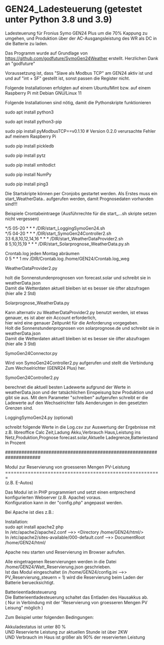 # GEN24_Ladesteuerung (getestet unter Python 3.8 und 3.9)

Ladesteuerung für  Fronius Symo GEN24 Plus um die 70% Kappung zu umgehen,
und Produktion über der AC-Ausgangsleistung des WR als DC in die Batterie zu laden.

Das Programm wurde auf Grundlage von https://github.com/godfuture/SymoGen24Weather erstellt.
Herzlichen Dank an "godfuture"

Voraussetzung ist, dass "Slave als Modbus TCP" am GEN24 aktiv ist und 
und auf "int + SF" gestellt ist, sonst passen die Register nicht.


Folgende Installationen erfolgten auf einem Ubuntu/Mint bzw. auf einem Raspberry Pi mit Debian GNU/Linux 11

Folgende Installationen sind nötig, damit die Pythonskripte funktionieren

sudo apt install python3

sudo apt install python3-pip

sudo pip install pyModbusTCP==v0.1.10   # Version 0.2.0 verursachte Fehler auf meinem Raspberry Pi

sudo pip install pickledb

sudo pip install pytz

sudo pip install xmltodict

sudo pip install NumPy

sudo pip install ping3



Die Startskripte können per Cronjobs gestartet werden.
Als Erstes muss ein start_WeatherData.. aufgerufen werden, damit Prognosedaten vorhanden sind!!!

Beispiele Crontabeintraege (Ausführrechte für die start_...sh skripte setzen nicht vergessen)

*/5 05-20 * * * /DIR/start_LoggingSymoGen24.sh <br>
*/5 04-20 * * * /DIR/start_SymoGen24Controller2.sh <br>
33 6,8,10,12,14,16 * * * /DIR/start_WeatherDataProvider2.sh <br>
8 5,10,15,19 * * * /DIR/start_Solarprognose_WeatherData.py.sh <br>

Crontab.log jeden Montag abräumen <br>
0 5 * * 1 mv /DIR/Crontab.log /home/GEN24/Crontab.log_weg <br>

WeatherDataProvider2.py

holt die Sonnenstundenprognosen von forecast.solar und schreibt sie in weatherData.json <br>
Damit die Wetterdaten aktuell bleiben ist es besser sie öfter abzufragen (hier alle 2 Std)

Solarprognose_WeatherData.py 

Kann alternativ zu WeatherDataProvider2.py benutzt werden, ist etwas genauer, es ist aber ein Account erforderlich, <br>
hier wird eine genauer Zeitpunkt für die Anforderung vorgegeben. <br>
Holt die Sonnenstundenprognosen von solarprognose.de und schreibt sie in weatherData.json <br>
Damit die Wetterdaten aktuell bleiben ist es besser sie öfter abzufragen (hier alle 3 Std) <br>

SymoGen24Connector.py

Wird von SymoGen24Controller2.py aufgerufen und stellt die Verbindung Zum Wechselrichter (GENR24 Plus) her.


SymoGen24Controller2.py

berechnet die aktuell besten Ladewerte aufgrund der Werte in weatherData.json und der tatsächlichen Einspeisung bzw Produktion und gibt sie aus.
Mit dem Parameter "schreiben" aufgerufen schreibt er die Ladewerte auf den Wechselrichter falls Aenderungen in den gesetzten Grenzen sind.


LoggingSymoGen24.py (optional)

schreibt folgende Werte in die Log.csv zur Auswertung der Ergebnisse mit z.B. libreoffice Calc
Zeit,Ladung Akku,Verbrauch Haus,Leistung ins Netz,Produktion,Prognose forecast.solar,Aktuelle Ladegrenze,Batteriestand in Prozent


#####################################################################

Modul zur Reservierung von groesseren Mengen PV-Leistung <br>
======================================================= <br>
(z.B. E-Autos)

Das Modul ist in PHP programmiert und setzt einen entprechend konfigurierten Webserver (z.B. Apache) voraus. <br>
Konfiguration kann in der "config.php" angepasst werden.

Bei Apache ist dies z.B.:

Installation: <br>
sudo apt install apache2 php <br>
In /etc/apache2/apache2.conf  -->> <Directory /home/GEN24/html/> <br>
In /etc/apache2/sites-available/000-default.conf -->> DocumentRoot /home/GEN24/html/ <br>

Apache neu starten und Reservierung im Browser aufrufen.

Alle eingetragenen Reservierungen werden in die Datei /home/GEN24/Watt_Reservierung.json geschrieben. <br>
Ist das Modul eingeschaltet (in /home/GEN24/config.ini -->> PV_Reservierung_steuern = 1) wird die Reservierung beim Laden der Batterie beruecksichtigt.

Batterieentladesteuerung <br>
  Die Batterieentladesteuerung schaltet das Entladen des Hausakkus ab.<br>
  ( Nur in Verbindung mit der "Reservierung von groesseren Mengen PV Leisung" möglich )<br>

  Zum Beispiel unter folgenden Bedingungen:<br>

  Akkuladestatus ist unter 80 %<br>
UND Reservierte Leistung zur aktuellen Stunde ist über 2KW<br>
UND Verbrauch im Haus ist größer als 90% der reservierten Leistung<br>

